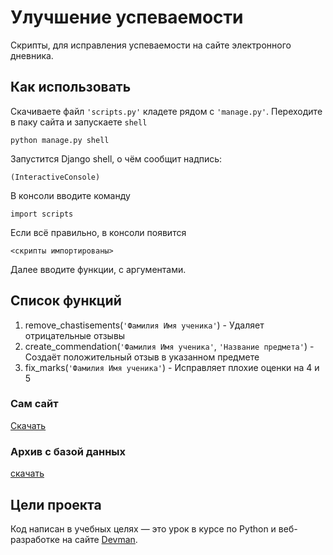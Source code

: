 # Улучшение успеваемости
Скрипты, для исправления успеваемости на сайте электронного дневника.
## Как использовать

Скачиваете файл `'scripts.py'` кладете рядом с `'manage.py'`.
Переходите в паку сайта и запускаете `shell`
```
python manage.py shell
```
Запустится Django shell, о чём сообщит надпись:
```
(InteractiveConsole)
```
В консоли вводите команду
```
import scripts
```
Если всё правильно, в консоли появится
```
<скрипты импортированы>
```
Далее вводите функции, с аргументами.
## Список функций
1. remove_chastisements(`'Фамилия Имя ученика'`) - Удаляет отрицательные отзывы
2. create_commendation(`'Фамилия Имя ученика'`, `'Название предмета'`) - Создаёт положительный 
отзыв в указанном предмете
3. fix_marks(`'Фамилия Имя ученика'`) - Исправляет плохие оценки на 4 и 5

### Сам сайт 
[Скачать](https://github.com/devmanorg/e-diary/tree/master)
### Архив с базой данных
[скачать](https://dvmn.org/filer/canonical/1562234129/166/)
## Цели проекта

Код написан в учебных целях — это урок в курсе по Python и веб-разработке на сайте [Devman](https://dvmn.org).
